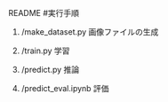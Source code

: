 README
#実行手順
1. /make_dataset.py 画像ファイルの生成


2. /train.py 学習

3. /predict.py 推論

4. /predict_eval.ipynb 評価
